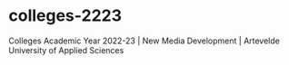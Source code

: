 # colleges-2223
Colleges Academic Year 2022-23 | New Media Development | Artevelde University of Applied Sciences
